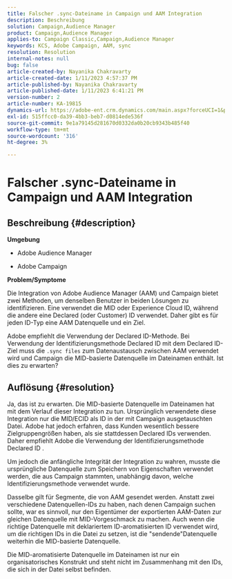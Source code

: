 ```yaml
---
title: Falscher .sync-Dateiname in Campaign und AAM Integration
description: Beschreibung
solution: Campaign,Audience Manager
product: Campaign,Audience Manager
applies-to: Campaign Classic,Campaign,Audience Manager
keywords: KCS, Adobe Campaign, AAM, sync
resolution: Resolution
internal-notes: null
bug: false
article-created-by: Nayanika Chakravarty
article-created-date: 1/11/2023 4:57:37 PM
article-published-by: Nayanika Chakravarty
article-published-date: 1/11/2023 6:41:21 PM
version-number: 2
article-number: KA-19815
dynamics-url: https://adobe-ent.crm.dynamics.com/main.aspx?forceUCI=1&pagetype=entityrecord&etn=knowledgearticle&id=473a7a0b-d191-ed11-aad1-6045bd006e5a
exl-id: 515ffcc0-da39-4bb3-beb7-d0814ede536f
source-git-commit: 9e1a79145d281670d0332da0b20cb9343b485f40
workflow-type: tm+mt
source-wordcount: '316'
ht-degree: 3%

---
```


# Falscher .sync-Dateiname in Campaign und AAM Integration

## Beschreibung {#description}


<b>Umgebung</b>

- Adobe Audience Manager

- Adobe Campaign

<b>Problem/Symptome</b>

Die Integration von Adobe Audience Manager (AAM) und Campaign bietet zwei Methoden, um denselben Benutzer in beiden Lösungen zu identifizieren. Eine verwendet die MID oder Experience Cloud ID, während die andere eine Declared (oder Customer) ID verwendet. Daher gibt es für jeden ID-Typ eine AAM Datenquelle und ein Ziel.

Adobe empfiehlt die Verwendung der Declared ID-Methode. Bei Verwendung der Identifizierungsmethode Declared ID mit dem Declared ID-Ziel muss die `.sync files` zum Datenaustausch zwischen AAM verwendet wird und Campaign die MID-basierte Datenquelle im Dateinamen enthält. Ist dies zu erwarten?


## Auflösung {#resolution}


Ja, das ist zu erwarten. Die MID-basierte Datenquelle im Dateinamen hat mit dem Verlauf dieser Integration zu tun. Ursprünglich verwendete diese Integration nur die MID/ECID als ID in der mit Campaign ausgetauschten Datei. Adobe hat jedoch erfahren, dass Kunden wesentlich bessere Zielgruppengrößen haben, als sie stattdessen Declared IDs verwenden. Daher empfiehlt Adobe die Verwendung der Identifizierungsmethode Declared ID .

Um jedoch die anfängliche Integrität der Integration zu wahren, musste die ursprüngliche Datenquelle zum Speichern von Eigenschaften verwendet werden, die aus Campaign stammten, unabhängig davon, welche Identifizierungsmethode verwendet wurde.

Dasselbe gilt für Segmente, die von AAM gesendet werden. Anstatt zwei verschiedene Datenquellen-IDs zu haben, nach denen Campaign suchen sollte, war es sinnvoll, nur den Eigentümer der exportierten AAM-Daten zur gleichen Datenquelle mit MID-Vorgeschmack zu machen. Auch wenn die richtige Datenquelle mit deklariertem ID-aromatisierten ID verwendet wird, um die richtigen IDs in die Datei zu setzen, ist die &quot;sendende&quot;Datenquelle weiterhin die MID-basierte Datenquelle.

Die MID-aromatisierte Datenquelle im Dateinamen ist nur ein organisatorisches Konstrukt und steht nicht im Zusammenhang mit den IDs, die sich in der Datei selbst befinden.
